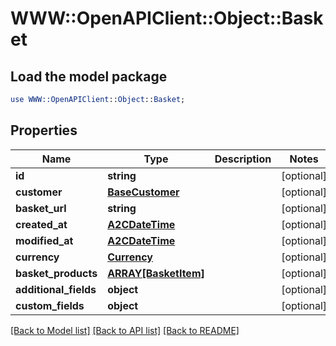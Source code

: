 # WWW::OpenAPIClient::Object::Basket

## Load the model package
```perl
use WWW::OpenAPIClient::Object::Basket;
```

## Properties
Name | Type | Description | Notes
------------ | ------------- | ------------- | -------------
**id** | **string** |  | [optional] 
**customer** | [**BaseCustomer**](BaseCustomer.md) |  | [optional] 
**basket_url** | **string** |  | [optional] 
**created_at** | [**A2CDateTime**](A2CDateTime.md) |  | [optional] 
**modified_at** | [**A2CDateTime**](A2CDateTime.md) |  | [optional] 
**currency** | [**Currency**](Currency.md) |  | [optional] 
**basket_products** | [**ARRAY[BasketItem]**](BasketItem.md) |  | [optional] 
**additional_fields** | **object** |  | [optional] 
**custom_fields** | **object** |  | [optional] 

[[Back to Model list]](../README.md#documentation-for-models) [[Back to API list]](../README.md#documentation-for-api-endpoints) [[Back to README]](../README.md)


